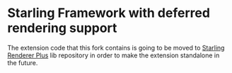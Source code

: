 Starling Framework with deferred rendering support
==================================================

The extension code that this fork contains is going to be moved to <a href="https://github.com/Varnius/StarlingRendererPlus">Starling Renderer Plus</a> lib repository in order to make the extension standalone in the future.
